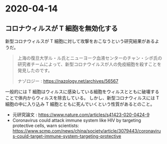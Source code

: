 2020-04-14
===

コロナウィルスが T 細胞を無効化する
---

新型コロナウィルスが T 細胞に対して攻撃をおこなうという研究結果があるようだ。

> 上海の復旦大学ル・ル氏とニューヨーク血液センターのチャン・シボ氏の研究者チームによって、新型コロナウイルスが人の免疫細胞を殺すことを発見したのです。
>
> ナゾロジー : https://nazology.net/archives/56567

一般的には T 細胞はウィルスに感染している細胞をウィルスとともに破壊することで体内からウィルスを除去している。
しかし、新型コロナウィルスには T 細胞の中に入り込み T 細胞とともに死んでいくという性質があるとのこと。

- 元研究論文 : https://www.nature.com/articles/s41423-020-0424-9
- Coronavirus could attack immune system like HIV by targeting protective cells, warn scientists: https://www.scmp.com/news/china/society/article/3079443/coronavirus-could-target-immune-system-targeting-protective


